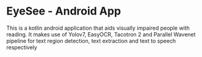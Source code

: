 # EyeSee - Android App 
This is a kotlin android application that aids visually impaired people with reading.
It makes use of Yolov7, EasyOCR, Tacotron 2 and Parallel Wavenet pipeline for text region detection, text extraction and text to speech respectively

